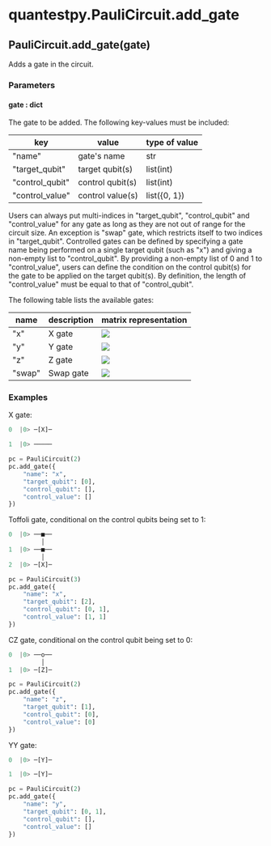 # quantestpy.PauliCircuit.add_gate

## PauliCircuit.add_gate(gate)
Adds a gate in the circuit.

### Parameters

#### gate : dict
The gate to be added. The following key-values must be included:

key | value | type of value
--- | --- | ---
"name" | gate's name | str
"target_qubit" | target qubit(s) | list(int)
"control_qubit" | control qubit(s) | list(int)
"control_value" | control value(s) | list({0, 1})

Users can always put multi-indices in "target_qubit", "control_qubit" and "control_value" for any gate as long as they are not out of range for the circuit size. An exception is "swap" gate, which restricts itself to two indices in "target_qubit". Controlled gates can be defined by specifying a gate name being performed on a single target qubit (such as "x") and giving a non-empty list to "control_qubit". By providing a non-empty list of 0 and 1 to "control_value", users can define the condition on the control qubit(s) for the gate to be applied on the target qubit(s). By definition, the length of "control_value" must be equal to that of "control_qubit".

The following table lists the available gates:

name | description | matrix representation
--- | --- | ---
"x" | X gate | <img src="https://latex.codecogs.com/svg.image?\begin{bmatrix}&space;0&&space;1&space;\\&space;1&space;&&space;0&space;\end{bmatrix}" />
"y" | Y gate | <img src="https://latex.codecogs.com/svg.image?\begin{bmatrix}&space;0&space;&&space;-i&space;\\&space;i&space;&&space;0&space;\end{bmatrix}" />
"z" | Z gate | <img src="https://latex.codecogs.com/svg.image?\begin{bmatrix}&space;1&space;&&space;0&space;\\&space;0&space;&&space;-1&space;\end{bmatrix}" />
"swap" | Swap gate | <img src="https://latex.codecogs.com/svg.image?\begin{bmatrix}&space;1&space;&&space;0&space;&&space;0&space;&&space;0&space;\\&space;0&space;&&space;0&space;&&space;1&space;&&space;0&space;\\&space;0&space;&&space;1&space;&&space;0&space;&&space;0&space;\\&space;0&space;&&space;0&space;&&space;0&space;&&space;1&space;\end{bmatrix}" />

### Examples
X gate:
```py
0  |0> ─[X]─

1  |0> ─────

pc = PauliCircuit(2)
pc.add_gate({
    "name": "x",
    "target_qubit": [0],
    "control_qubit": [],
    "control_value": []
})
```
Toffoli gate, conditional on the control qubits being set to 1:
```py
0  |0> ──■──
         │
1  |0> ──■──
         │
2  |0> ─[X]─

pc = PauliCircuit(3)
pc.add_gate({
    "name": "x",
    "target_qubit": [2],
    "control_qubit": [0, 1],
    "control_value": [1, 1]
})
```
CZ gate, conditional on the control qubit being set to 0:
```py
0  |0> ──o──
         │
1  |0> ─[Z]─

pc = PauliCircuit(2)
pc.add_gate({
    "name": "z",
    "target_qubit": [1],
    "control_qubit": [0],
    "control_value": [0]
})
```
YY gate:
```py
0  |0> ─[Y]─

1  |0> ─[Y]─

pc = PauliCircuit(2)
pc.add_gate({
    "name": "y",
    "target_qubit": [0, 1],
    "control_qubit": [],
    "control_value": []
})
```
